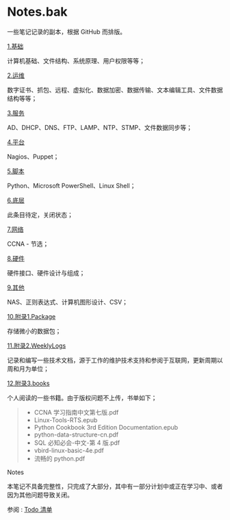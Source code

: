 # Notes.bak
一些笔记记录的副本，根据 GitHub 而排版。

[1.基础](./1.基础)

计算机基础、文件结构、系统原理、用户权限等等；

[2.运维](./2.运维)

数字证书、抓包、远程、虚拟化、数据加密、数据传输、文本编辑工具、文件数据结构等等；

[3.服务](./3.服务)

AD、DHCP、DNS、FTP、LAMP、NTP、STMP、文件数据同步等；

[4.平台](./4.平台)

Nagios、Puppet；

[5.脚本](./5.脚本)

Python、Microsoft PowerShell、Linux Shell；

[6.底层](./6.底层)

此条目待定，关闭状态；

[7.网络](./7.网络)

CCNA - 节选；

[8.硬件](./8.硬件)

硬件接口、硬件设计与组成；

[9.其他](./9.其他)

NAS、正则表达式、计算机图形设计、CSV；

[10.附录1.Package](./10.附录1.Package)

存储微小的数据包；

[11.附录2.WeeklyLogs](./11.附录2.WeeklyLogs)

记录和编写一些技术文档，源于工作的维护技术支持和参阅于互联网，更新周期以周和月为单位；

[12.附录3.books](./12.附录3.books)

个人阅读的一些书籍。由于版权问题不上传，书单如下；

> - CCNA 学习指南中文第七版.pdf
> - Linux-Tools-RTS.epub
> - Python Cookbook 3rd Edition Documentation.epub
> - python-data-structure-cn.pdf
> - SQL 必知必会-中文-第 4 版.pdf
> - vbird-linux-basic-4e.pdf
> - 流畅的 python.pdf

Notes

本笔记不具备完整性，只完成了大部分，其中有一部分计划中或正在学习中、或者因为其他问题导致关闭。

参阅 : [Todo 清单](./NoteTodo.md)

